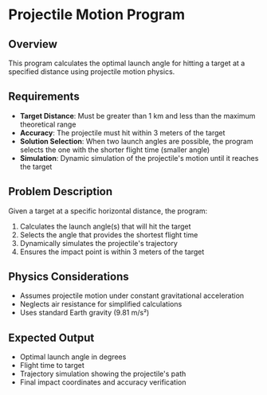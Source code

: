 # Projectile Motion Program

## Overview
This program calculates the optimal launch angle for hitting a target at a specified distance using projectile motion physics.

## Requirements
- **Target Distance**: Must be greater than 1 km and less than the maximum theoretical range
- **Accuracy**: The projectile must hit within 3 meters of the target
- **Solution Selection**: When two launch angles are possible, the program selects the one with the shorter flight time (smaller angle)
- **Simulation**: Dynamic simulation of the projectile's motion until it reaches the target

## Problem Description
Given a target at a specific horizontal distance, the program:

1. Calculates the launch angle(s) that will hit the target
2. Selects the angle that provides the shortest flight time
3. Dynamically simulates the projectile's trajectory
4. Ensures the impact point is within 3 meters of the target

## Physics Considerations
- Assumes projectile motion under constant gravitational acceleration
- Neglects air resistance for simplified calculations
- Uses standard Earth gravity (9.81 m/s²)

## Expected Output
- Optimal launch angle in degrees
- Flight time to target
- Trajectory simulation showing the projectile's path
- Final impact coordinates and accuracy verification
